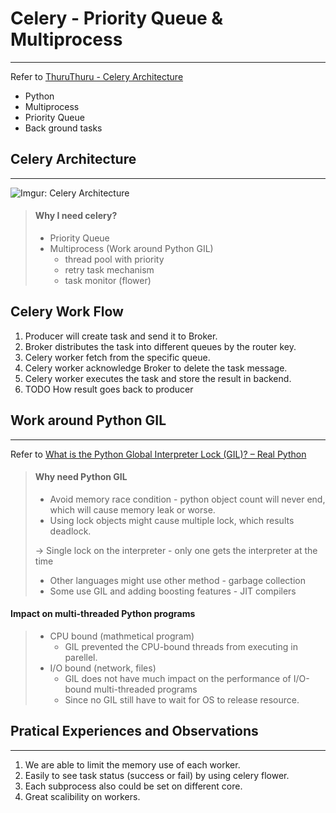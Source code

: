 # Celery - Priority Queue & Multiprocess
---
Refer to [ThuruThuru - Celery Architecture](https://thuruthuru.com/post/celery-architecture/)

- Python 
- Multiprocess
- Priority Queue
- Back ground tasks

## Celery Architecture
---
![Imgur: Celery Architecture](https://imgur.com/kUx5Ykj.png)
> #### Why I need celery?
> - Priority Queue
> - Multiprocess (Work around Python GIL)
>   - thread pool with priority
>   - retry task mechanism
>   - task monitor (flower)

## Celery Work Flow
1. Producer will create task and send it to Broker.
2. Broker distributes the task into different queues by the router key.
3. Celery worker fetch from the specific queue.
4. Celery worker acknowledge Broker to delete the task message.
5. Celery worker executes the task and store the result in backend.
6. TODO How result goes back to producer

## Work around Python GIL 
---
Refer to [What is the Python Global Interpreter Lock (GIL)? – Real Python](https://realpython.com/python-gil/)
> #### Why need Python GIL
> - Avoid memory race condition - python object count will never end, which will cause memory leak or worse.
> - Using lock objects might cause multiple lock, which results deadlock.
>
> -> Single lock on the interpreter - only one gets the interpreter at the time
> 
>   - Other languages might use other method - garbage collection
> - Some use GIL and adding boosting features - JIT compilers 

#### Impact on multi-threaded Python programs
> - CPU bound (mathmetical program)
>   - GIL prevented the CPU-bound threads from executing in parellel.
> - I/O bound (network, files)
>   - GIL does not have much impact on the performance of I/O-bound multi-threaded programs
>   - Since no GIL still have to wait for OS to release resource.
>   

## Pratical Experiences and Observations 
---
1. We are able to limit the memory use of each worker.
2. Easily to see task status (success or fail) by using celery flower.
3. Each subprocess also could be set on different core.
4. Great scalibility on workers.



